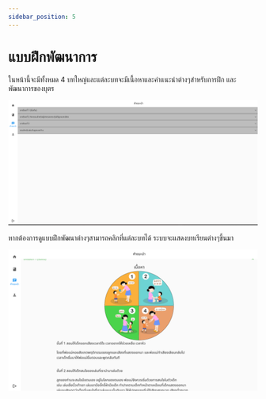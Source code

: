 ```yaml
---
sidebar_position: 5
---
```


# แบบฝึกพัฒนาการ

ในหน้านี้จะมีทั้งหมด 4 บทใหญ่และแต่ละบทจะมีเนื้อหาและคำแนะนำต่างๆสำหรับการฝึก และพัฒนาการของบุตร

![Advice](../img/advice.png)

หากต้องการดูแบบฝึกพัฒนาต่างๆสามารถคลิกที่แต่ละบทได้ ระบบจะแสดงบทเรียนต่างๆขึ้นมา

![Advice](../img/adviceExpand.png)